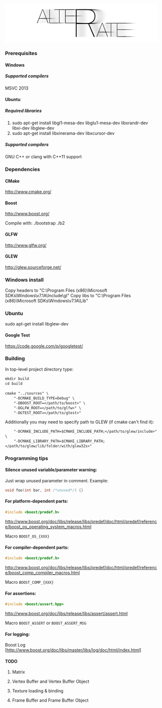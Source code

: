 ![alterate](https://raw.githubusercontent.com/acc15/alterate/master/images/logo.png)

### Prerequisites
#### Windows
##### Supported compilers
MSVC 2013

#### Ubuntu
##### Required libraries
1. sudo apt-get install libgl1-mesa-dev libglu1-mesa-dev libxrandr-dev libxi-dev libglew-dev
1. sudo apt-get install libxinerama-dev libxcursor-dev

##### Supported compilers
GNU C++ or clang with C++11 support

### Dependencies
#### CMake
http://www.cmake.org/

#### Boost
http://www.boost.org/

Compile with:
    ./bootstrap
	./b2

#### GLFW
http://www.glfw.org/

#### GLEW
http://glew.sourceforge.net/
### Windows install
Copy headers to "C:\Program Files (x86)\Microsoft SDKs\Windows\v7.1A\Include\gl"
Copy libs to "C:\Program Files (x86)\Microsoft SDKs\Windows\v7.1A\Lib"
### Ubuntu
sudo apt-get install libglew-dev


#### Google Test
https://code.google.com/p/googletest/

### Building
In top-level project directory type:

    mkdir build
    cd build

	cmake "../sources" \
		"-DCMAKE_BUILD_TYPE=Debug" \
		"-DBOOST_ROOT=</path/to/boost>" \
		"-DGLFW_ROOT=</path/to/glfw>" \
		"-DGTEST_ROOT=</path/to/gtest>"

Additionally you may need to specify path to GLEW (if cmake can't find it):
		
		"-DCMAKE_INCLUDE_PATH=$CMAKE_INCLUDE_PATH;</path/to/glew/include>" \
		"-DCMAKE_LIBRARY_PATH=$CMAKE_LIBRARY_PATH;</path/to/glew/lib/folder/with/glew32s>" 

### Programming tips
#### Silence unused variable/parameter warning:

Just wrap unused parameter in comment. Example: 
```cpp
void foo(int bar, int /*unused*/) {}
```

#### For platform-dependent parts:
```cpp
#include <boost/predef.h>
```
http://www.boost.org/doc/libs/release/libs/predef/doc/html/predef/reference/boost_os_operating_system_macros.html

Macro `BOOST_OS_{XXX}`

#### For compiler-dependent parts:
```cpp
#include <boost/predef.h>
```
http://www.boost.org/doc/libs/release/libs/predef/doc/html/predef/reference/boost_comp_compiler_macros.html

Macro `BOOST_COMP_{XXX}`

#### For assertions:
```cpp
#include <boost/assert.hpp> 
```
http://www.boost.org/doc/libs/release/libs/assert/assert.html

Macro `BOOST_ASSERT` or `BOOST_ASSERT_MSG`

#### For logging:
Boost Log [http://www.boost.org/doc/libs/master/libs/log/doc/html/index.html]

#### TODO

1. Matrix
1. Vertex Buffer and Vertex Buffer Object
1. Texture loading & binding

1. Frame Buffer and Frame Buffer Object